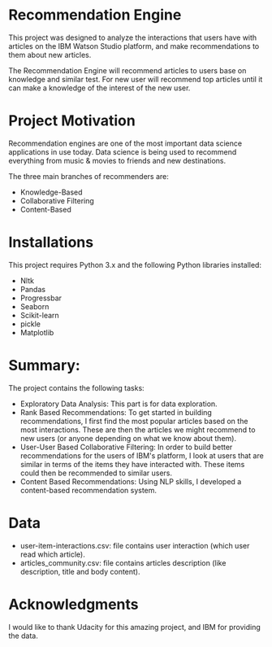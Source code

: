 # Recommendation Engine

This project was designed to analyze the interactions that users have with articles on the IBM Watson Studio platform, and make recommendations to them about new articles.

The Recommendation Engine will recommend articles to users base on knowledge and similar test. 
For new user will recommend top articles until it can make a knowledge of the interest of the new user.

# Project Motivation
Recommendation engines are one of the most important data science applications in use today. 
Data science is being used to recommend everything from music & movies to friends and new destinations. 

The three main branches of recommenders are:
- Knowledge-Based
- Collaborative Filtering 
- Content-Based

# Installations

This project requires Python 3.x and the following Python libraries installed:

- Nltk
- Pandas
- Progressbar
- Seaborn
- Scikit-learn
- pickle
- Matplotlib

# Summary:

The project contains the following tasks:

- Exploratory Data Analysis: This part is for data exploration.
- Rank Based Recommendations: To get started in building recommendations, I first find the most popular articles based on the most interactions. These are then the articles we might recommend to new users (or anyone depending on what we know about them).
- User-User Based Collaborative Filtering: In order to build better recommendations for the users of IBM's platform, I look at users that are similar in terms of the items they have interacted with. These items could then be recommended to similar users.
- Content Based Recommendations: Using NLP skills, I developed a content-based recommendation system.

# Data

- user-item-interactions.csv: file contains user interaction (which user read which article).
- articles_community.csv: file contains articles description (like description, title and body content).

# Acknowledgments

I would like to thank Udacity for this amazing project, and IBM for providing the data.
